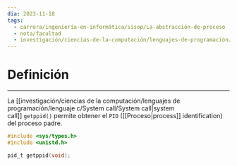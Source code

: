 ```yaml
---
dia: 2023-11-18
tags:
  - carrera/ingeniería-en-informática/sisop/La-abstracción-de-proceso
  - nota/facultad
  - investigación/ciencias-de-la-computación/lenguajes-de-programación/lenguaje-c/System-call/Procesos-system-calls
---
```

# Definición
---
La [[investigación/ciencias de la computación/lenguajes de programación/lenguaje c/System call/System call|system call]] `getppid()` permite obtener el `PID` ([[Proceso|process]] identification) del proceso padre.

```c
#include <sys/types.h>
#include <unistd.h>

pid_t getppid(void);
```